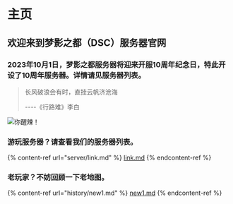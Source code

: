 # 主页

## 欢迎来到梦影之都（DSC）服务器官网

### 2023年10月1日，梦影之都服务器将迎来开服10周年纪念日，特此开设了10周年服务器。详情请见服务器列表。

> 长风破浪会有时，直挂云帆济沧海
>
> \----《行路难》李白

![你醒辣！](.gitbook/assets/minecraft-2019\_2\_23-16\_53\_10.png)

### 游玩服务器？请查看我们的服务器列表。

{% content-ref url="server/link.md" %}
[link.md](server/link.md)
{% endcontent-ref %}

### 老玩家？不妨回顾一下老地图。

{% content-ref url="history/new1.md" %}
[new1.md](history/new1.md)
{% endcontent-ref %}
